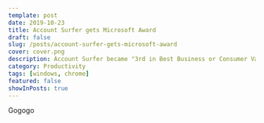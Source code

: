 ```yaml
---
template: post
date: 2019-10-23
title: Account Surfer gets Microsoft Award
draft: false
slug: /posts/account-surfer-gets-microsoft-award
cover: cover.png
description: Account Surfer became "3rd in Best Business or Consumer Value" at Microsoft 365 app award
category: Productivity
tags: [windows, chrome]
featured: false
showInPosts: true
---
```


Gogogo
